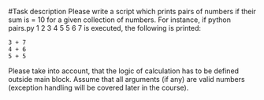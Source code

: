#Task description
Please write a script which prints pairs of numbers if their sum is = 10 for a given collection of numbers.
For instance, if python pairs.py 1 2 3 4 5 5 6 7 is executed, the following is printed:
````
3 + 7
4 + 6
5 + 5
````
Please take into account, that the logic of calculation has to be defined outside main block.
Assume that all arguments (if any) are valid numbers (exception handling will be covered later in the course).